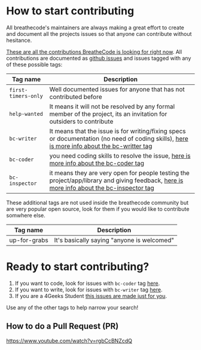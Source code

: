 # How to start contributing

All breathecode's maintainers are always making a great effort to create and document all the projects issues so that anyone can contribute without hesitance.

[These are all the contributions BreatheCode is looking for right now](https://github.com/search?q=org%3Abreatheco-de+label%3A%22help+wanted%22&type=Issues). All contributions are documented as [github issues](https://guides.github.com/features/issues/) and issues tagged with any of these possible tags:

| Tag name          | Description |
| ----              | -------     |
| `first-timers-only` | Well documented issues for anyone that has not contributed before |
| `help-wanted`       | It means it will not be resolved by any formal member of the project, its an invitation for outsiders to contribute |
| `bc-writer`        | It means that the issue is for writing/fixing specs or documentation (no need of coding skills), [here is more info about the bc-writter tag](https://github.com/breatheco-de/main-documentation/blob/master/Contribution_Manuals/BreatheCode_Writer.md) |
| `bc-coder`          | you need coding skills to resolve the issue, [here is more info about the bc-coder tag](https://github.com/breatheco-de/main-documentation/blob/master/Contribution_Manuals/coder/BreatheCode_Coder.md) |
| `bc-inspector`      | it means they are very open for people testing the project/app/library and giving feedback, [here is more info about the bc-inspector tag](https://github.com/breatheco-de/main-documentation/blob/master/Contribution_Manuals/inspector/BreatheCode_Inspector.md) |

These additional tags are not used inside the breathecode community but are very popular open source, look for them if you would like to contribute somwhere else.

| Tag name          | Description |
| ----              | -------     |
| up-for-grabs | It's basically saying "anyone is welcomed" |

# Ready to start contributing?

1. If you want to code, look for issues with `bc-coder` tag [here](https://github.com/search?q=is%3Aopen+label%3A%22bc-coder%22).
2. If you want to write, look for issues with `bc-writer` tag [here](https://github.com/search?q=is%3Aopen+label%3A%22bc-writter%22).
3. If you are a 4Geeks Student [this issues are made just for you](https://github.com/search?q=is%3Aopen+label%3A%22%3Anerd_face%3A+4geeks+student%22).

Use any of the other tags to help narrow your search!

## How to do a Pull Request (PR)
https://www.youtube.com/watch?v=rgbCcBNZcdQ

<!--stackedit_data:
eyJoaXN0b3J5IjpbOTI5MTY2ODUzXX0=
-->
